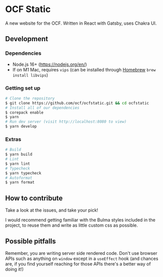# OCF Static

A new website for the OCF. Written in React with Gatsby, uses Chakra UI.

## Development

### Dependencies

- Node.js 16+ (https://nodejs.org/en/)
- If on M1 Mac, requires `vips` (can be installed through [Homebrew](https://brew.sh/) `brew install libvips`)

### Getting set up

```bash
# Clone the repository
$ git clone https://github.com/ocf/ocfstatic.git && cd ocfstatic
# Install all of our dependencies
$ corepack enable
$ yarn
# Run dev server (visit http://localhost:8080 to view)
$ yarn develop
```

### Extras

```bash
# Build
$ yarn build
# Lint
$ yarn lint
# Typecheck
$ yarn typecheck
# Autoformat
$ yarn format
```

## How to contribute

Take a look at the issues, and take your pick!

I would recommend getting familiar with the Bulma styles included in the project, to reuse them and write as little custom css as possible.

## Possible pitfalls

Remember, you are writing server side rendered code. Don't use browser APIs such as anything on `window` except in a `useEffect` hook (and chances are, if you find yourself reaching for those APIs there's a better way of doing it!)
